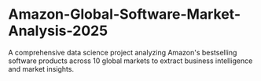 # Amazon-Global-Software-Market-Analysis-2025
A comprehensive data science project analyzing Amazon's bestselling software products across 10 global markets to extract business intelligence and market insights.
